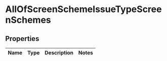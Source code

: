 # AllOfScreenSchemeIssueTypeScreenSchemes

## Properties
Name | Type | Description | Notes
------------ | ------------- | ------------- | -------------
